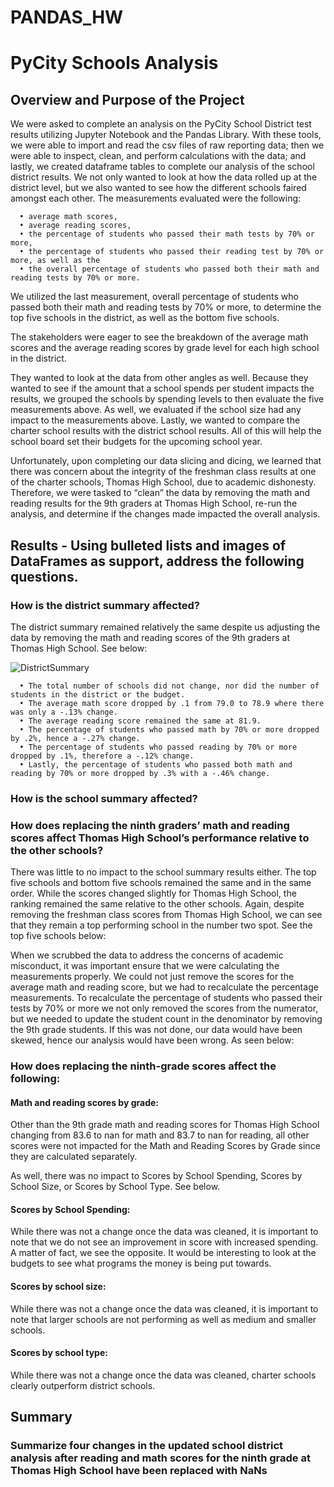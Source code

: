 # PANDAS_HW

# PyCity Schools Analysis

## Overview and Purpose of the Project
We were asked to complete an analysis on the PyCity School District test results utilizing Jupyter Notebook and the Pandas Library. With these tools, we were able to import and read the csv files of raw reporting data; then we were able to inspect, clean, and perform calculations with the data; and lastly, we created dataframe tables to complete our analysis of the school district results. We not only wanted to look at how the data rolled up at the district level, but we also wanted to see how the different schools faired amongst each other. The measurements evaluated were the following: 

      •	average math scores,
      •	average reading scores,
      •	the percentage of students who passed their math tests by 70% or more,
      •	the percentage of students who passed their reading test by 70% or more, as well as the
      •	the overall percentage of students who passed both their math and reading tests by 70% or more.

We utilized the last measurement, overall percentage of students who passed both their math and reading tests by 70% or more, to determine the top five schools in the district, as well as the bottom five schools. 

The stakeholders were eager to see the breakdown of the average math scores and the average reading scores by grade level for each high school in the district.

They wanted to look at the data from other angles as well. Because they wanted to see if the amount that a school spends per student impacts the results, we grouped the schools by spending levels to then evaluate the five measurements above. As well, we evaluated if the school size had any impact to the measurements above. Lastly, we wanted to compare the charter school results with the district school results. All of this will help the school board set their budgets for the upcoming school year.

Unfortunately, upon completing our data slicing and dicing, we learned that there was concern about the integrity of the freshman class results at one of the charter schools, Thomas High School, due to academic dishonesty. Therefore, we were tasked to “clean” the data by removing the math and reading results for the 9th graders at Thomas High School, re-run the analysis, and determine if the changes made impacted the overall analysis. 

## Results - Using bulleted lists and images of DataFrames as support, address the following questions.

### How is the district summary affected?

The district summary remained relatively the same despite us adjusting the data by removing the math and reading scores of the 9th graders at Thomas High School. See below:

![DistrictSummary](https://github.com/ChristineMitchell/PANDAS_HW/blob/School_District_Analysis/resources/01_DistrictSummary.png)
 
      •	The total number of schools did not change, nor did the number of students in the district or the budget.
      •	The average math score dropped by .1 from 79.0 to 78.9 where there was only a -.13% change.
      •	The average reading score remained the same at 81.9.
      •	The percentage of students who passed math by 70% or more dropped by .2%, hence a -.27% change.
      •	The percentage of students who passed reading by 70% or more dropped by .1%, therefore a -.12% change.
      •	Lastly, the percentage of students who passed both math and reading by 70% or more dropped by .3% with a -.46% change. 

### How is the school summary affected? 

### How does replacing the ninth graders’ math and reading scores affect Thomas High School’s performance relative to the other schools?

There was little to no impact to the school summary results either. The top five schools and bottom five schools remained the same and in the same order. While the scores changed slightly for Thomas High School, the ranking remained the same relative to the other schools.  Again, despite removing the freshman class scores from Thomas High School, we can see that they remain a top performing school in the number two spot. See the top five schools below:

When we scrubbed the data to address the concerns of academic misconduct, it was important ensure that we were calculating the measurements properly. We could not just remove the scores for the average math and reading score, but we had to recalculate the percentage measurements. To recalculate the percentage of students who passed their tests by 70% or more we not only removed the scores from the numerator, but we needed to update the student count in the denominator by removing the 9th grade students. If this was not done, our data would have been skewed, hence our analysis would have been wrong. As seen below: 

### How does replacing the ninth-grade scores affect the following:

#### Math and reading scores by grade:

Other than the 9th grade math and reading scores for Thomas High School changing from 83.6 to nan for math and 83.7 to nan for reading, all other scores were not impacted for the Math and Reading Scores by Grade since they are calculated separately. 

As well, there was no impact to Scores by School Spending, Scores by School Size, or Scores by School Type. See below.

#### Scores by School Spending:
While there was not a change once the data was cleaned, it is important to note that we do not see an improvement in score with increased spending. A matter of fact, we see the opposite. It would be interesting to look at the budgets to see what programs the money is being put towards.
 
#### Scores by school size:
While there was not a change once the data was cleaned, it is important to note that larger schools are not performing as well as medium and smaller schools. 
 
#### Scores by school type:
While there was not a change once the data was cleaned, charter schools clearly outperform district schools.


## Summary
### Summarize four changes in the updated school district analysis after reading and math scores for the ninth grade at Thomas High School have been replaced with NaNs

